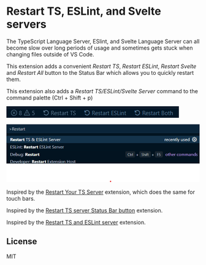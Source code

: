 # Restart TS, ESLint, and Svelte servers

The TypeScript Language Server, ESlint, and Svelte Language Server can all become slow over long periods of usage and sometimes gets stuck when changing files outside of VS Code.

This extension adds a convenient _Restart TS_, _Restart ESLint_, _Restart Svelte_ and _Restart All_ button to the Status Bar which allows you to quickly restart them.

This extension also adds a _Restart TS/ESLint/Svelte Server_ command to the command palette (Ctrl + Shift + p)

![Button preview](res/buttons.png)

![Command Palette preview](res/commandPalette.png)

Inspired by the [Restart Your TS Server](https://github.com/HearTao/restart-your-ts-server) extension, which does the same for touch bars.

Inspired by the [Restart TS server Status Bar button](https://github.com/qcz/vscode-restart-ts-server-button) extension.

Inspired by the [Restart TS and ESLint server](https://github.com/acoreyj/vscode-restart-ts-eslint/tree/master) extension.

## License

MIT
